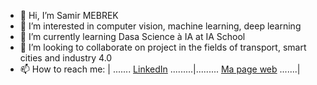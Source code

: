 - 👋 Hi, I’m Samir MEBREK
- 👀 I’m interested in computer vision, machine learning, deep learning
- 🌱 I’m currently learning Dasa Science à IA at IA School
- 💞️ I’m looking to collaborate on project in the fields of transport, smart cities and industry 4.0 
- 📫 How to reach me:
|  ....... <a href="http://www.linkedin.com/in/samir-mebrek">LinkedIn<a/> .........|......... <a href="https://samirmebrek.github.io/">Ma page web<a/> .......|

<!---
SamirIASchool/SamirIASchool is a ✨ special ✨ repository because its `README.md` (this file) appears on your GitHub profile.
You can click the Preview link to take a look at your changes.
--->
